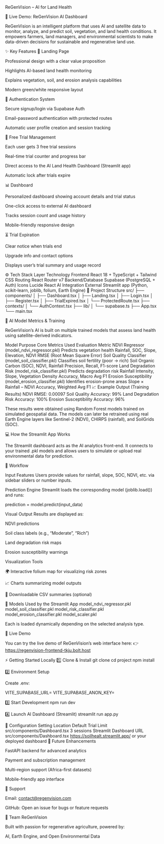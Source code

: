 ReGenVision – AI for Land Health

🚀 Live Demo: ReGenVision AI Dashboard

ReGenVision is an intelligent platform that uses AI and satellite data to monitor, analyze, and predict soil, vegetation, and land health conditions.
It empowers farmers, land managers, and environmental scientists to make data-driven decisions for sustainable and regenerative land use.

✨ Key Features
🌱 Landing Page

Professional design with a clear value proposition

Highlights AI-based land health monitoring

Explains vegetation, soil, and erosion analysis capabilities

Modern green/white responsive layout

🔐 Authentication System

Secure signup/login via Supabase Auth

Email-password authentication with protected routes

Automatic user profile creation and session tracking

🧭 Free Trial Management

Each user gets 3 free trial sessions

Real-time trial counter and progress bar

Direct access to the AI Land Health Dashboard (Streamlit app)

Automatic lock after trials expire

📊 Dashboard

Personalized dashboard showing account details and trial status

One-click access to external AI dashboard

Tracks session count and usage history

Mobile-friendly responsive design

⏳ Trial Expiration

Clear notice when trials end

Upgrade info and contact options

Displays user’s trial summary and usage record

⚙️ Tech Stack
Layer	Technology
Frontend	React 18 + TypeScript + Tailwind CSS
Routing	React Router v7
Backend/Database	Supabase (PostgreSQL + Auth)
Icons	Lucide React
AI Integration	External Streamlit app (Python, scikit-learn, joblib, folium, Earth Engine)
📂 Project Structure
src/
├── components/
│   ├── Dashboard.tsx
│   ├── Landing.tsx
│   ├── Login.tsx
│   ├── Register.tsx
│   ├── TrialExpired.tsx
│   └── ProtectedRoute.tsx
├── contexts/
│   └── AuthContext.tsx
├── lib/
│   └── supabase.ts
├── App.tsx
└── main.tsx

🧠 AI Model Metrics & Training

ReGenVision’s AI is built on multiple trained models that assess land health using satellite-derived indicators.

Model	Purpose	Core Metrics Used	Evaluation Metric
NDVI Regressor (model_ndvi_regressor.pkl)	Predicts vegetation health	Rainfall, SOC, Slope, Elevation, NDVI	RMSE (Root Mean Square Error)
Soil Quality Classifier (model_soil_classifier.pkl)	Classifies soil fertility (poor → rich)	Soil Organic Carbon (SOC), NDVI, Rainfall	Precision, Recall, F1-score
Land Degradation Risk (model_risk_classifier.pkl)	Predicts degradation risk	Rainfall Intensity, Slope, Vegetation Density	Accuracy, Macro Avg F1
Erosion Susceptibility (model_erosion_classifier.pkl)	Identifies erosion-prone areas	Slope × Rainfall – NDVI	Accuracy, Weighted Avg F1
📈 Example Output (Training Results)
NDVI RMSE: 0.00097
Soil Quality Accuracy: 99%
Land Degradation Risk Accuracy: 100%
Erosion Susceptibility Accuracy: 96%


These results were obtained using Random Forest models trained on simulated geospatial data.
The models can later be retrained using real Earth Engine layers like Sentinel-2 (NDVI), CHIRPS (rainfall), and SoilGrids (SOC).

💻 How the Streamlit App Works

The Streamlit dashboard acts as the AI analytics front-end.
It connects to your trained .pkl models and allows users to simulate or upload real environmental data for prediction.

🧩 Workflow

Input Features
Users provide values for rainfall, slope, SOC, NDVI, etc. via sidebar sliders or number inputs.

Prediction Engine
Streamlit loads the corresponding model (joblib.load()) and runs:

prediction = model.predict(input_data)


Visual Output
Results are displayed as:

NDVI predictions

Soil class labels (e.g., “Moderate”, “Rich”)

Land degradation risk maps

Erosion susceptibility warnings

Visualization Tools

🌍 Interactive folium map for visualizing risk zones

📈 Charts summarizing model outputs

🧾 Downloadable CSV summaries (optional)

🧠 Models Used by the Streamlit App
model_ndvi_regressor.pkl
model_soil_classifier.pkl
model_risk_classifier.pkl
model_erosion_classifier.pkl
model_scaler.pkl


Each is loaded dynamically depending on the selected analysis type.

🔗 Live Demo

You can try the live demo of ReGenVision’s web interface here:
👉 https://regenvision-frontend-tkju.bolt.host

⚡ Getting Started Locally
1️⃣ Clone & Install
git clone <repository-url>
cd project
npm install

2️⃣ Environment Setup

Create .env:

VITE_SUPABASE_URL=<your-supabase-url>
VITE_SUPABASE_ANON_KEY=<your-supabase-anon-key>

3️⃣ Start Development
npm run dev

4️⃣ Launch AI Dashboard (Streamlit)
streamlit run app.py

🧩 Configuration
Setting	Location	Default
Trial Limit	src/components/Dashboard.tsx	3 sessions
Streamlit Dashboard URL	src/components/Dashboard.tsx	https://soilhealt.streamlit.app/ or your deployed dashboard
🚀 Future Enhancements

FastAPI backend for advanced analytics

Payment and subscription management

Multi-region support (Africa-first datasets)

Mobile-friendly app interface

💌 Support

Email: contact@regenvision.com

GitHub: Open an issue for bugs or feature requests

👥 Team ReGenVision

Built with passion for regenerative agriculture, powered by:

AI, Earth Engine, and Open Environmental Data
